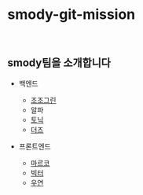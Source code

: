 # smody-git-mission

<br>

## smody팀을 소개합니다

- 백엔드
  - [조조그린](/jojogreen.md)
  - 알파
  - [토닉](/tonic.md)
  - [더즈](/더즈.md)
  
- 프론트엔드
  - [마르코](marco.md)
  - [빅터](./victor.md)
  - [우연](/ronci.md)
